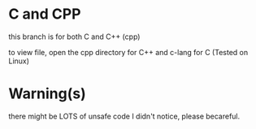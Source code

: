 # C and CPP
this branch is for both C and C++ (cpp)

to view file, open the cpp directory for C++ and c-lang for C (Tested on Linux)

# Warning(s)
there might be LOTS of unsafe code I didn't notice, please becareful.
